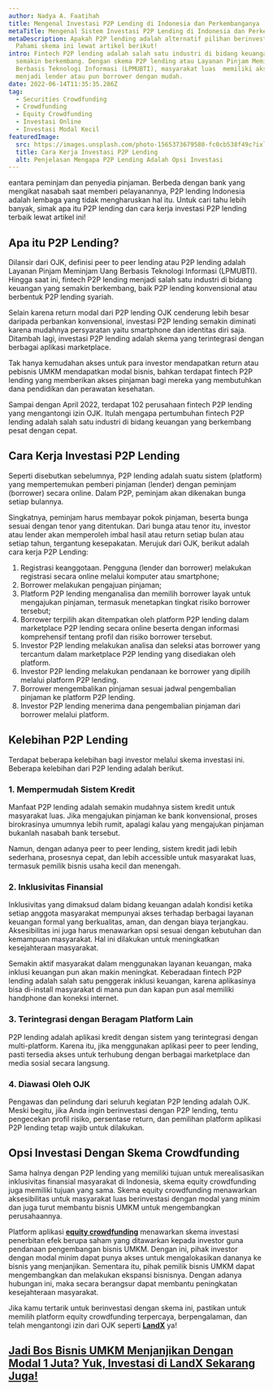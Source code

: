 ```yaml
---
author: Nadya A. Faatihah
title: Mengenal Investasi P2P Lending di Indonesia dan Perkembanganya
metaTitle: Mengenal Sistem Investasi P2P Lending di Indonesia dan Perkembanganya
metaDescription: Apakah P2P lending adalah alternatif pilihan berinvestasi?
  Pahami skema ini lewat artikel berikut!
intro: Fintech P2P lending adalah salah satu industri di bidang keuangan yang
  semakin berkembang. Dengan skema P2P lending atau Layanan Pinjam Meminjam Uang
  Berbasis Teknologi Informasi (LPMUBTI), masyarakat luas  memiliki akses untuk
  menjadi lender atau pun borrower dengan mudah.
date: 2022-06-14T11:35:35.286Z
tag:
  - Securities Crowdfunding
  - Crowdfunding
  - Equity Crowdfunding
  - Investasi Online
  - Investasi Modal Kecil
featuredImage:
  src: https://images.unsplash.com/photo-1565373679580-fc0cb538f49c?ixlib=rb-1.2.1&ixid=MnwxMjA3fDB8MHxwaG90by1wYWdlfHx8fGVufDB8fHx8&auto=format&fit=crop&w=870&q=80
  title: Cara Kerja Investasi P2P Lending
  alt: Penjelasan Mengapa P2P Lending Adalah Opsi Investasi
---
```

<!--StartFragment-->

eantara peminjam dan penyedia pinjaman. Berbeda dengan bank yang  mengikat nasabah saat memberi pelayanannya, P2P lending Indonesia adalah lembaga yang tidak mengharuskan hal itu. Untuk cari tahu lebih banyak, simak apa itu P2P lending dan cara kerja investasi P2P lending terbaik lewat artikel ini!

## Apa itu P2P Lending?

Dilansir dari OJK, definisi peer to peer lending atau P2P lending adalah Layanan Pinjam Meminjam Uang Berbasis Teknologi Informasi (LPMUBTI). Hingga saat ini, fintech P2P lending menjadi salah satu industri di bidang keuangan yang semakin berkembang, baik P2P lending konvensional atau berbentuk P2P lending syariah. 

Selain karena return modal dari P2P lending OJK cenderung lebih besar daripada perbankan konvensional, investasi P2P lending semakin diminati karena mudahnya persyaratan yaitu smartphone dan identitas diri saja. Ditambah lagi, investasi P2P lending adalah skema yang terintegrasi dengan berbagai aplikasi marketplace. 

Tak hanya kemudahan akses untuk para investor mendapatkan return atau pebisnis UMKM mendapatkan modal bisnis, bahkan terdapat fintech P2P lending yang memberikan akses pinjaman bagi mereka yang membutuhkan dana pendidikan dan perawatan kesehatan. 

Sampai dengan April 2022, terdapat 102 perusahaan fintech P2P lending yang mengantongi izin OJK. Itulah mengapa pertumbuhan fintech P2P lending adalah salah satu industri di bidang keuangan yang berkembang pesat dengan cepat. 

## Cara Kerja Investasi P2P Lending

Seperti disebutkan sebelumnya, P2P lending adalah suatu sistem (platform) yang mempertemukan pemberi pinjaman (lender) dengan peminjam (borrower) secara online. Dalam P2P, peminjam akan dikenakan bunga setiap bulannya. 

Singkatnya, peminjam harus membayar pokok pinjaman, beserta bunga sesuai dengan tenor yang ditentukan. Dari bunga atau tenor itu, investor atau lender akan memperoleh imbal hasil atau return setiap bulan atau setiap tahun, tergantung kesepakatan. Merujuk dari OJK, berikut adalah cara kerja P2P Lending:

1. Registrasi keanggotaan. Pengguna (lender dan borrower) melakukan registrasi secara online melalui komputer atau smartphone;
2. Borrower melakukan pengajuan pinjaman;
3. Platform P2P lending menganalisa dan memilih borrower layak untuk mengajukan pinjaman, termasuk menetapkan tingkat risiko borrower tersebut;
4. Borrower terpilih akan ditempatkan oleh platform P2P lending dalam marketplace P2P lending secara online beserta dengan informasi komprehensif tentang profil dan risiko borrower tersebut.
5. Investor P2P lending melakukan analisa dan seleksi atas borrower yang tercantum dalam marketplace P2P lending yang disediakan oleh platform.
6. Investor P2P lending melakukan pendanaan ke borrower yang dipilih melalui platform P2P lending.
7. Borrower mengembalikan pinjaman sesuai jadwal pengembalian pinjaman ke platform P2P lending.
8. Investor P2P lending menerima dana pengembalian pinjaman dari borrower melalui platform.

## Kelebihan P2P Lending

Terdapat beberapa kelebihan bagi investor melalui skema investasi ini. Beberapa kelebihan dari P2P lending adalah berikut.

### 1. Mempermudah Sistem Kredit

Manfaat P2P lending adalah semakin mudahnya sistem kredit untuk masyarakat luas. Jika mengajukan pinjaman ke bank konvensional, proses birokrasinya umumnya lebih rumit, apalagi kalau yang mengajukan pinjaman bukanlah nasabah bank tersebut. 

Namun, dengan adanya peer to peer lending, sistem kredit jadi lebih sederhana, prosesnya cepat, dan lebih accessible untuk masyarakat luas, termasuk pemilik bisnis usaha kecil dan menengah.

### 2. Inklusivitas Finansial

Inklusivitas yang dimaksud dalam bidang keuangan adalah kondisi ketika setiap anggota masyarakat mempunyai akses terhadap berbagai layanan keuangan formal yang berkualitas, aman, dan dengan biaya terjangkau. Aksesibilitas ini juga harus menawarkan opsi sesuai dengan kebutuhan dan kemampuan masyarakat. Hal ini dilakukan untuk meningkatkan kesejahteraan masyarakat.

Semakin aktif masyarakat dalam menggunakan layanan keuangan, maka inklusi keuangan pun akan makin meningkat. Keberadaan fintech P2P lending adalah salah satu penggerak inklusi keuangan, karena aplikasinya bisa di-install masyarakat di mana pun dan kapan pun asal memiliki handphone dan koneksi internet.

### 3. Terintegrasi dengan Beragam Platform Lain

P2P lending adalah aplikasi kredit dengan sistem yang terintegrasi dengan multi-platform. Karena itu, jika menggunakan aplikasi peer to peer lending, pasti tersedia akses untuk terhubung dengan berbagai marketplace dan media sosial secara langsung.

### 4. Diawasi Oleh OJK

Pengawas dan pelindung dari seluruh kegiatan P2P lending adalah OJK. Meski begitu, jika Anda ingin berinvestasi dengan P2P lending, tentu pengecekan profil risiko, persentase return, dan pemilihan platform aplikasi P2P lending tetap wajib untuk dilakukan.

## Opsi Investasi Dengan Skema Crowdfunding

Sama halnya dengan P2P lending yang memiliki tujuan untuk merealisasikan inklusivitas finansial masyarakat di Indonesia, skema equity crowdfunding juga memiliki tujuan yang sama. Skema equity crowdfunding menawarkan aksesibilitas untuk masyarakat luas berinvestasi dengan modal yang minim dan juga turut membantu bisnis UMKM untuk mengembangkan perusahaannya. 

Platform aplikasi **[equity crowdfunding](https://landx.id/)** menawarkan skema investasi penerbitan efek berupa saham yang ditawarkan kepada investor guna pendanaan pengembangan bisnis UMKM. Dengan ini, pihak investor dengan modal minim dapat punya akses untuk mengalokasikan dananya ke bisnis yang menjanjikan. Sementara itu, pihak pemilik bisnis UMKM dapat mengembangkan dan melakukan ekspansi bisnisnya. Dengan adanya hubungan ini, maka secara berangsur dapat membantu peningkatan kesejahteraan masyarakat.

Jika kamu tertarik untuk berinvestasi dengan skema ini, pastikan untuk memilih platform equity crowdfunding terpercaya, berpengalaman, dan telah mengantongi izin dari OJK seperti **[LandX](https://landx.id/)** ya!

## **[Jadi Bos Bisnis UMKM Menjanjikan Dengan Modal 1 Juta? Yuk, Investasi di LandX Sekarang Juga!](https://landx.id/project/?utm_source=Blog&utm_medium=organic+keyword&utm_campaign=blog&utm_id=Blog)**

<!--EndFragment-->